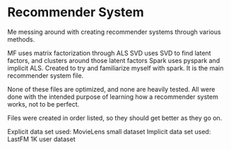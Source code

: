 # Recommender System

Me messing around with creating recommender systems through various methods.

MF uses matrix factorization through ALS
SVD uses SVD to find latent factors, and clusters around those latent factors
Spark uses pyspark and implicit ALS. Created to try and familiarize myself with spark. It is the main recommender system
file.

None of these files are optimized, and none are heavily tested. All were done with the intended purpose of learning how
a recommender system works, not to be perfect.

Files were created in order listed, so they should get better as they go on.

Explicit data set used: MovieLens small dataset
Implicit data set used: LastFM 1K user dataset
